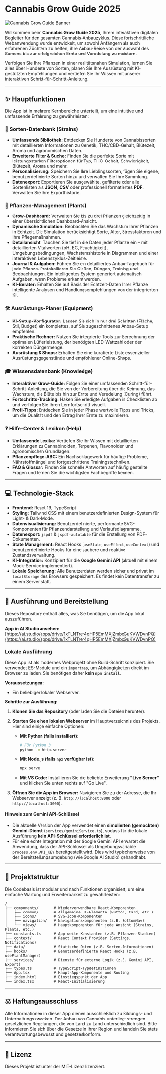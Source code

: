 
# Cannabis Grow Guide 2025

![Cannabis Grow Guide Banner](https://raw.githubusercontent.com/user-attachments/assets/5195b05a-2933-40a2-b91c-99a343ec2d17)

Willkommen beim **Cannabis Grow Guide 2025**, Ihrem interaktiven digitalen Begleiter für den gesamten Cannabis-Anbauzyklus. Diese fortschrittliche Webanwendung wurde entwickelt, um sowohl Anfängern als auch erfahrenen Züchtern zu helfen, ihre Anbau-Reise von der Auswahl des Samens bis zur erfolgreichen Ernte und Veredelung zu meistern.

Verfolgen Sie Ihre Pflanzen in einer realitätsnahen Simulation, lernen Sie alles über Hunderte von Sorten, planen Sie Ihre Ausrüstung mit KI-gestützten Empfehlungen und vertiefen Sie Ihr Wissen mit unserer interaktiven Schritt-für-Schritt-Anleitung.

---

## ✨ Hauptfunktionen

Die App ist in mehrere Kernbereiche unterteilt, um eine intuitive und umfassende Erfahrung zu gewährleisten:

### 🌿 **Sorten-Datenbank (Strains)**
- **Umfassende Bibliothek:** Entdecken Sie Hunderte von Cannabissorten mit detaillierten Informationen zu Genetik, THC/CBD-Gehalt, Blütezeit, Aroma und agronomischen Daten.
- **Erweiterte Filter & Suche:** Finden Sie die perfekte Sorte mit leistungsstarken Filteroptionen für Typ, THC-Gehalt, Schwierigkeit, Blütezeit, Aroma und mehr.
- **Personalisierung:** Speichern Sie Ihre Lieblingssorten, fügen Sie eigene, benutzerdefinierte Sorten hinzu und verwalten Sie Ihre Sammlung.
- **Datenexport:** Exportieren Sie ausgewählte, gefilterte oder alle Sortenlisten als **JSON**, **CSV** oder professionell formatiertes **PDF**. Verwalten Sie Ihre Exporthistorie.

### 🌱 **Pflanzen-Management (Plants)**
- **Grow-Dashboard:** Verwalten Sie bis zu drei Pflanzen gleichzeitig in einer übersichtlichen Dashboard-Ansicht.
- **Dynamische Simulation:** Beobachten Sie das Wachstum Ihrer Pflanzen in Echtzeit. Die Simulation berücksichtigt Sorte, Alter, Stressfaktoren und Ihre Pflegemaßnahmen.
- **Detailansicht:** Tauchen Sie tief in die Daten jeder Pflanze ein – mit detaillierten Vitalwerten (pH, EC, Feuchtigkeit), Umgebungsbedingungen, Wachstumshistorie in Diagrammen und einer interaktiven Lebenszyklus-Zeitleiste.
- **Journal & Aufgaben:** Führen Sie ein detailliertes Anbau-Tagebuch für jede Pflanze. Protokollieren Sie Gießen, Düngen, Training und Beobachtungen. Ein intelligentes System generiert automatisch Aufgaben, wenn Probleme erkannt werden.
- **KI-Berater:** Erhalten Sie auf Basis der Echtzeit-Daten Ihrer Pflanze intelligente Analysen und Handlungsempfehlungen von der integrierten KI.

### 🛠️ **Ausrüstungs-Planer (Equipment)**
- **KI-Setup-Konfigurator:** Lassen Sie sich in nur drei Schritten (Fläche, Stil, Budget) ein komplettes, auf Sie zugeschnittenes Anbau-Setup empfehlen.
- **Praktische Rechner:** Nutzen Sie integrierte Tools zur Berechnung der optimalen Lüfterleistung, der benötigten LED-Wattzahl oder der korrekten Düngermenge.
- **Ausrüstung & Shops:** Erhalten Sie eine kuratierte Liste essenzieller Ausrüstungsgegenstände und empfohlener Online-Shops.

### 🎓 **Wissensdatenbank (Knowledge)**
- **Interaktiver Grow-Guide:** Folgen Sie einer umfassenden Schritt-für-Schritt-Anleitung, die Sie von der Vorbereitung über die Keimung, das Wachstum, die Blüte bis hin zur Ernte und Veredelung (Curing) führt.
- **Fortschritts-Tracking:** Haken Sie erledigte Aufgaben in Checklisten ab und verfolgen Sie Ihren Lernfortschritt visuell.
- **Profi-Tipps:** Entdecken Sie in jeder Phase wertvolle Tipps und Tricks, um die Qualität und den Ertrag Ihrer Ernte zu maximieren.

### ❓ **Hilfe-Center & Lexikon (Help)**
- **Umfassende Lexika:** Vertiefen Sie Ihr Wissen mit detaillierten Erklärungen zu Cannabinoiden, Terpenen, Flavonoiden und agronomischen Grundlagen.
- **Pflanzenpflege-ABC:** Ein Nachschlagewerk für häufige Probleme, Nährstoffmängel und fortgeschrittene Trainingstechniken.
- **FAQ & Glossar:** Finden Sie schnelle Antworten auf häufig gestellte Fragen und lernen Sie die wichtigsten Fachbegriffe kennen.

---

## 💻 Technologie-Stack

- **Frontend:** React 19, TypeScript
- **Styling:** Tailwind CSS mit einem benutzerdefinierten Design-System für Light- & Dark-Mode.
- **Datenvisualisierung:** Benutzerdefinierte, performante SVG-Komponenten für Pflanzendarstellung und Verlaufsdiagramme.
- **Datenexport:** `jspdf` & `jspdf-autotable` für die Erstellung von PDF-Dokumenten.
- **State Management:** React Hooks (`useState`, `useEffect`, `useContext`) und benutzerdefinierte Hooks für eine saubere und reaktive Zustandsverwaltung.
- **KI-Integration:** Konzipiert für die **Google Gemini API** (aktuell mit einem Mock-Service implementiert).
- **Lokale Speicherung:** Alle Benutzerdaten werden sicher und privat im `localStorage` des Browsers gespeichert. Es findet kein Datentransfer zu einem Server statt.

---

## 🚀 Ausführung und Bereitstellung

Dieses Repository enthält alles, was Sie benötigen, um die App lokal auszuführen.

**App in AI Studio ansehen:** [https://ai.studio/apps/drive/1xTLNTrer4qHP5EmMXjZmbxGuKVWDvnPQ](https://ai.studio/apps/drive/1xTLNTrer4qHP5EmMXjZmbxGuKVWDvnPQ)

### Lokale Ausführung

Diese App ist als modernes Webprojekt ohne Build-Schritt konzipiert. Sie verwendet ES-Module und ein `importmap`, um Abhängigkeiten direkt im Browser zu laden. Sie benötigen daher **kein `npm install`**.

**Voraussetzungen:**
*   Ein beliebiger lokaler Webserver.

**Schritte zur Ausführung:**

1.  **Klonen Sie das Repository** (oder laden Sie die Dateien herunter).

2.  **Starten Sie einen lokalen Webserver** im Hauptverzeichnis des Projekts. Hier sind einige einfache Optionen:

    *   **Mit Python (falls installiert):**
        ```bash
        # Für Python 3
        python -m http.server
        ```

    *   **Mit Node.js (falls `npx` verfügbar ist):**
        ```bash
        npx serve
        ```
        
    *   **Mit VS Code:** Installieren Sie die beliebte Erweiterung **"Live Server"** und klicken Sie unten rechts auf "Go Live".

3.  **Öffnen Sie die App im Browser:**
    Navigieren Sie zu der Adresse, die Ihr Webserver anzeigt (z. B. `http://localhost:8000` oder `http://localhost:3000`).

#### Hinweis zum Gemini API-Schlüssel

-   Die aktuelle Version der App verwendet einen **simulierten (gemockten) Gemini-Dienst** (`services/geminiService.ts`), sodass für die lokale Ausführung **kein API-Schlüssel erforderlich ist**.
-   Für eine echte Integration mit der Google Gemini API erwartet die Anwendung, dass der API-Schlüssel als Umgebungsvariable `process.env.API_KEY` bereitgestellt wird. Dies wird typischerweise von der Bereitstellungsumgebung (wie Google AI Studio) gehandhabt.

---

## 📂 Projektstruktur

Die Codebasis ist modular und nach Funktionen organisiert, um eine einfache Wartung und Erweiterbarkeit zu gewährleisten:

```
/
├── components/       # Wiederverwendbare React-Komponenten
│   ├── common/       # Allgemeine UI-Elemente (Button, Card, etc.)
│   ├── icons/        # SVG-Icon-Komponenten
│   ├── navigation/   # Navigationskomponenten (z.B. BottomNav)
│   └── views/        # Hauptkomponenten für jede Ansicht (Strains, Plants, etc.)
├── constants.ts      # App-weite Konstanten (z.B. Pflanzen-Stadien)
├── context/          # React Context Provider (Settings, Notifications)
├── data/             # Statische Daten (z.B. Sorten-Informationen)
├── hooks/            # Benutzerdefinierte React Hooks (z.B. usePlantManager)
├── services/         # Dienste für externe Logik (z.B. Gemini API, Export)
├── types.ts          # TypeScript-Typdefinitionen
├── App.tsx           # Haupt-App-Komponente und Routing
├── index.html        # Einstiegspunkt der App
└── index.tsx         # React-Initialisierung
```

---

## ⚖️ Haftungsausschluss

Alle Informationen in dieser App dienen ausschließlich zu Bildungs- und Unterhaltungszwecken. Der Anbau von Cannabis unterliegt strengen gesetzlichen Regelungen, die von Land zu Land unterschiedlich sind. Bitte informieren Sie sich über die Gesetze in Ihrer Region und handeln Sie stets verantwortungsbewusst und gesetzeskonform.

---

## 📜 Lizenz

Dieses Projekt ist unter der MIT-Lizenz lizenziert.

